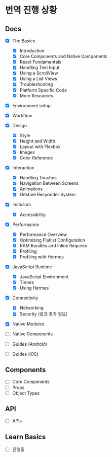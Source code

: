 # 번역 진행 상황

## Docs

- [x] The Basics
  - [x] Introduction
  - [x] Core Components and Native Components
  - [x] React Fundamentals
  - [x] Handling Text Input
  - [x] Using a ScrollView
  - [x] Using a List Views
  - [x] Troubleshooting
  - [x] Platform Specific Code
  - [x] More Resources
- [x] Environment setup
- [x] Workflow
- [x] Design
  - [x] Style 
  - [x] Height and Width
  - [x] Layout with Flexbox
  - [x] Images
  - [x] Color Reference
- [x] Interaction
  - [x] Handling Touches
  - [x] Navigation Between Screens
  - [x] Animations
  - [x] Gesture Responder System
- [x] Inclusion
  - [x] Accessibility
- [x] Performance
  - [x] Performance Overview
  - [x] Optimizing Flatlist Configuration
  - [x] RAM Bundles and Inline Requires
  - [x] Profiling
  - [x] Profiling with Hermes
- [x] JavaScript Runtime
  - [x] JavaScript Environment
  - [x] Timers
  - [x] Using Hermes
- [x] Connectivity
  - [x] Networking
  - [x] Security (링크 추가 필요) 
- [x] Native Modules 
- [ ] Native Components
- [ ] Guides (Android)
- [ ] Guides (iOS)


## Components
- [ ] Core Components
- [ ] Props
- [ ] Object Types

## API
- [ ] APIs

## Learn Basics
- [ ] 진행중